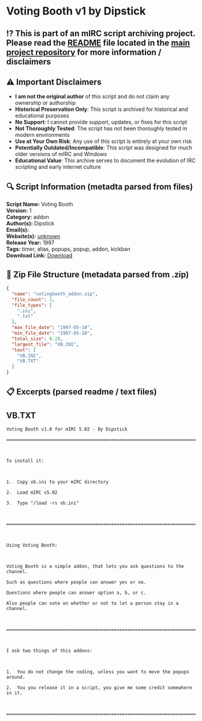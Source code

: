 # Voting Booth v1 by Dipstick

## ⁉️ This is part of an mIRC script archiving project. Please read the [README](https://github.com/sorzkode/mirc_scripts_archive/blob/main/README.md) file located in the [main project repository](https://github.com/sorzkode/mirc_scripts_archive) for more information / disclaimers  

## ⚠️ Important Disclaimers

- **I am not the original author** of this script and do not claim any ownership or authorship
- **Historical Preservation Only**: This script is archived for historical and educational purposes
- **No Support**: I cannot provide support, updates, or fixes for this script
- **Not Thoroughly Tested**: The script has not been thoroughly tested in modern environments
- **Use at Your Own Risk**: Any use of this script is entirely at your own risk
- **Potentially Outdated/Incompatible**: This script was designed for much older versions of mIRC and Windows
- **Educational Value**: This archive serves to document the evolution of IRC scripting and early internet culture

## 🔍 Script Information (metadta parsed from files)

**Script Name:** Voting Booth  
**Version:** 1  
**Category:** addon  
**Author(s):** Dipstick  
**Email(s):** <unknown>  
**Website(s):** [unknown](unknown)  
**Release Year:** 1997  
**Tags:** timer, alias, popups, popup, addon, kickban  
**Download Link:** [Download](https://github.com/sorzkode/mirc_scripts_archive/raw/main/hawkee.com/votingbooth_addon/votingbooth_addon.zip)  

## 📂 Zip File Structure (metadata parsed from .zip)

```json
{
  "name": "votingbooth_addon.zip",
  "file_count": 2,
  "file_types": [
    ".ini",
    ".txt"
  ],
  "max_file_date": "1997-05-10",
  "min_file_date": "1997-05-10",
  "total_size": 8.28,
  "largest_file": "VB.INI",
  "text": [
    "VB.INI",
    "VB.TXT"
  ]
}
```

## 📋 Excerpts (parsed readme / text files)

## VB.TXT

```text
Voting Booth v1.0 for mIRC 5.02 - By Dipstick
==========================================================================

To install it:

1.  Copy vb.ini to your mIRC directory
2.  Load mIRC v5.02
3.  Type "/load -rs vb.ini"

==========================================================================

Using Voting Booth:

Voting Booth is a simple addon, that lets you ask questions to the channel.
Such as questions where people can answer yes or no.
Questions where people can answer option a, b, or c.
Also people can vote on whether or not to let a person stay in a channel.

==========================================================================

I ask two things of this addons:

1.  You do not change the coding, unless you want to move the popups around.
2.  You you release it in a script, you give me some credit somewhere in it.

==========================================================================


```
